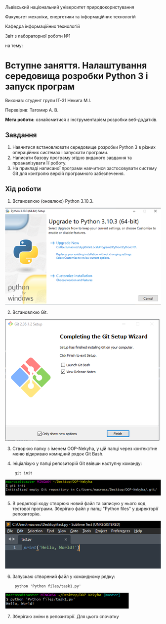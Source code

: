Львівський національний університет природокористування

Факультет механіки, енергетики та інформаційних технологій

Кафедра інформаційних технологій

Звіт з лабораторної роботи №1

на тему: 
 # Вступне заняття. Налаштування середовища розробки Python 3 і запуск програм


Виконав: студент групи ІТ-31 Некига М.І.

Перевірив: Татомир А. В.

**Мета роботи:** ознайомитися з інструментарієм розробки веб-додатків.

 ## Завдання
1. Навчитися встановлювати середовище розробки Python 3 в різних операційних системах і запускати програми.
2. Написати базову програму згідно виданого завдання та проаналізувати її роботу.
3. На прикладі написаної програми навчитися застосовувати систему Git для контролю версій  програмного забезпечення.

 ## Хід роботи
1. Встановлюю (оновлюю) Python 3.10.3.

![image1](images/image1.png)

2. Встановлюю Git.

![image2](images/image2.png)

3. Створюю папку з іменем OOP-Nekyha, у цій папці через контекстне меню відкриваю комндний рядок Git Bash.

4. Ініціалізую у папці репозиторій Git ввівши наступну команду:

        git init

![image2](images/image3.png)

5. В редакторі коду створюю новий файл та записую у нього код тестової програми. Зберігаю файл у папці "Python files" у директорії репозиторію.

![image2](images/image4.png)

6. Запускаю створений файл у командному рядку:

        python 'Python files/task1.py'

![image2](images/image5.png)

7. Зберігаю зміни в репозиторії. Для цього спочатку